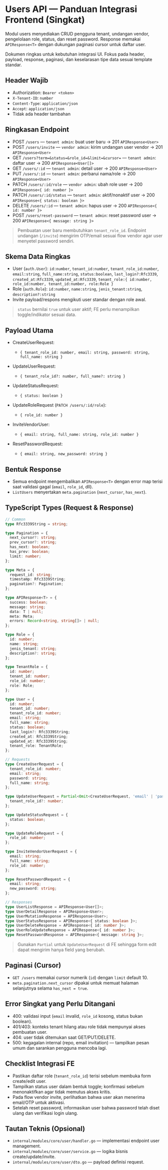 # Users API — Panduan Integrasi Frontend (Singkat)

Modul users menyediakan CRUD pengguna tenant, undangan vendor, pengelolaan role, status, dan reset password. Response memakai `APIResponse<T>` dengan dukungan paginasi cursor untuk daftar user.

Dokumen ringkas untuk kebutuhan integrasi UI. Fokus pada header, payload, response, paginasi, dan keselarasan tipe data sesuai template standar.

## Header Wajib

- Authorization: `Bearer <token>`
- `X-Tenant-ID`: `number`
- `Content-Type`: `application/json`
- `Accept`: `application/json`
- Tidak ada header tambahan

## Ringkasan Endpoint

- POST `/users` — `tenant admin`: buat user baru → 201 `APIResponse<User>`
- POST `/users/invite` — `vendor admin`: kirim undangan user vendor → 201 `APIResponse<User>`
- GET `/users?term=&status=&role_id=&limit=&cursor=` — `tenant admin`: daftar user → 200 `APIResponse<User[]>`
- GET `/users/:id` — `tenant admin`: detail user → 200 `APIResponse<User>`
- PUT `/users/:id` — `tenant admin`: perbarui nama/role → 200 `APIResponse<User>`
- PATCH `/users/:id/role` — `vendor admin`: ubah role user → 200 `APIResponse<{ id: number }>`
- PATCH `/users/:id/status` — `tenant admin`: aktif/nonaktif user → 200 `APIResponse<{ status: boolean }>`
- DELETE `/users/:id` — `tenant admin`: hapus user → 200 `APIResponse<{ id: number }>`
- POST `/users/reset-password` — `tenant admin`: reset password user → 200 `APIResponse<{ message: string }>`

> Pembuatan user baru membutuhkan `tenant_role_id`. Endpoint undangan (`/invite`) mengirim OTP/email sesuai flow vendor agar user menyetel password sendiri.

## Skema Data Ringkas

- User (`auth.User`): `id:number`, `tenant_id:number`, `tenant_role_id:number`, `email:string`, `full_name:string`, `status:boolean`, `last_login?:Rfc3339`, `created_at:Rfc3339`, `updated_at:Rfc3339`, `tenant_role:{ id:number, role_id:number, tenant_id:number, role:Role }`
- Role (`auth.Role`): `id:number`, `name:string`, `jenis_tenant:string`, `description?:string`
- Invite payload/respons mengikuti user standar dengan role awal.

> `status` bernilai `true` untuk user aktif; FE perlu menampilkan toggle/indikator sesuai data.

## Payload Utama

- CreateUserRequest:
  - `{ tenant_role_id: number, email: string, password: string, full_name: string }`

- UpdateUserRequest:
  - `{ tenant_role_id?: number, full_name?: string }`

- UpdateStatusRequest:
  - `{ status: boolean }`

- UpdateRoleRequest (`PATCH /users/:id/role`):
  - `{ role_id: number }`

- InviteVendorUser:
  - `{ email: string, full_name: string, role_id: number }`

- ResetPasswordRequest:
  - `{ email: string, new_password: string }`

## Bentuk Response

- Semua endpoint mengembalikan `APIResponse<T>` dengan error map terisi saat validasi gagal (`email`, `role_id`, dll).
- `ListUsers` menyertakan `meta.pagination` (`next_cursor`, `has_next`).

## TypeScript Types (Request & Response)

```ts
// Common
type Rfc3339String = string;

type Pagination = {
  next_cursor?: string;
  prev_cursor?: string;
  has_next: boolean;
  has_prev: boolean;
  limit: number;
};

type Meta = {
  request_id: string;
  timestamp: Rfc3339String;
  pagination?: Pagination;
};

type APIResponse<T> = {
  success: boolean;
  message: string;
  data: T | null;
  meta: Meta;
  errors: Record<string, string[]> | null;
};

type Role = {
  id: number;
  name: string;
  jenis_tenant: string;
  description?: string;
};

type TenantRole = {
  id: number;
  tenant_id: number;
  role_id: number;
  role: Role;
};

type User = {
  id: number;
  tenant_id: number;
  tenant_role_id: number;
  email: string;
  full_name: string;
  status: boolean;
  last_login?: Rfc3339String;
  created_at: Rfc3339String;
  updated_at: Rfc3339String;
  tenant_role: TenantRole;
};

// Requests
type CreateUserRequest = {
  tenant_role_id: number;
  email: string;
  password: string;
  full_name: string;
};

type UpdateUserRequest = Partial<Omit<CreateUserRequest, 'email' | 'password'>> & {
  tenant_role_id?: number;
};

type UpdateStatusRequest = {
  status: boolean;
};

type UpdateRoleRequest = {
  role_id: number;
};

type InviteVendorUserRequest = {
  email: string;
  full_name: string;
  role_id: number;
};

type ResetPasswordRequest = {
  email: string;
  new_password: string;
};

// Responses
type UserListResponse = APIResponse<User[]>;
type UserDetailResponse = APIResponse<User>;
type UserMutationResponse = APIResponse<User>;
type UserStatusResponse = APIResponse<{ status: boolean }>;
type UserDeleteResponse = APIResponse<{ id: number }>;
type UserRoleUpdateResponse = APIResponse<{ id: number }>;
type ResetPasswordResponse = APIResponse<{ message: string }>;
```

> Gunakan `Partial` untuk `UpdateUserRequest` di FE sehingga form edit dapat mengirim hanya field yang berubah.

## Paginasi (Cursor)

- `GET /users` memakai cursor numerik (`id`) dengan `limit` default 10.
- `meta.pagination.next_cursor` dipakai untuk memuat halaman selanjutnya selama `has_next = true`.

## Error Singkat yang Perlu Ditangani

- 400: validasi input (`email` invalid, `role_id` kosong, status bukan boolean).
- 401/403: konteks tenant hilang atau role tidak mempunyai akses pembuatan user.
- 404: user tidak ditemukan saat GET/PUT/DELETE.
- 500: kegagalan internal (repo, email invitation) — tampilkan pesan umum dan sarankan pengguna mencoba lagi.

## Checklist Integrasi FE

- Pastikan daftar role (`tenant_role_id`) terisi sebelum membuka form create/edit user.
- Tampilkan status user dalam bentuk toggle; konfirmasi sebelum menonaktifkan agar tidak memutus akses kritis.
- Pada flow vendor invite, perlihatkan bahwa user akan menerima email/OTP untuk aktivasi.
- Setelah reset password, informasikan user bahwa password telah diset ulang dan verifikasi login ulang.

## Tautan Teknis (Opsional)

- `internal/modules/core/user/handler.go` — implementasi endpoint user management.
- `internal/modules/core/user/service.go` — logika bisnis create/update/invite.
- `internal/modules/core/user/dto.go` — payload definisi request.
